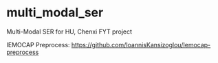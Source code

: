 # multi_modal_ser
Multi-Modal SER for HU, Chenxi FYT project

IEMOCAP Preprocess: https://github.com/IoannisKansizoglou/Iemocap-preprocess

